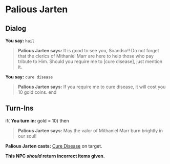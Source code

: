 # Palious Jarten


## Dialog

**You say:** `hail`



>**Palious Jarten says:** It is good to see you, Soandso!! Do not forget that the clerics of Mithaniel Marr are here to help those who pay tribute to Him. Should you require me to [cure disease], just mention it.

**You say:** `cure disease`



>**Palious Jarten says:** If you require me to cure disease, it will cost you 10 gold coins.
end



## Turn-Ins




if( **You turn in:** gold = 10) then


>**Palious Jarten says:** May the valor of Mithaniel Marr burn brightly in our soul!


**Palious Jarten casts:** [Cure Disease](/spell/213) on target.

**This NPC *should* return incorrect items given.**
